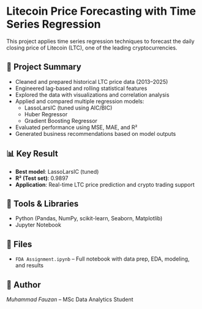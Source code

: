 # Litecoin Price Forecasting with Time Series Regression

This project applies time series regression techniques to forecast the daily closing price of Litecoin (LTC), one of the leading cryptocurrencies.

## 📘 Project Summary

- Cleaned and prepared historical LTC price data (2013–2025)
- Engineered lag-based and rolling statistical features
- Explored the data with visualizations and correlation analysis
- Applied and compared multiple regression models:
  - LassoLarsIC (tuned using AIC/BIC)
  - Huber Regressor
  - Gradient Boosting Regressor
- Evaluated performance using MSE, MAE, and R²
- Generated business recommendations based on model outputs

## 📊 Key Result

- **Best model**: LassoLarsIC (tuned)  
- **R² (Test set)**: 0.9897  
- **Application**: Real-time LTC price prediction and crypto trading support

## 🚀 Tools & Libraries

- Python (Pandas, NumPy, scikit-learn, Seaborn, Matplotlib)
- Jupyter Notebook

## 📁 Files

- `FDA Assignment.ipynb` – Full notebook with data prep, EDA, modeling, and results

## 📌 Author

*Muhammad Fauzan* – MSc Data Analytics Student
